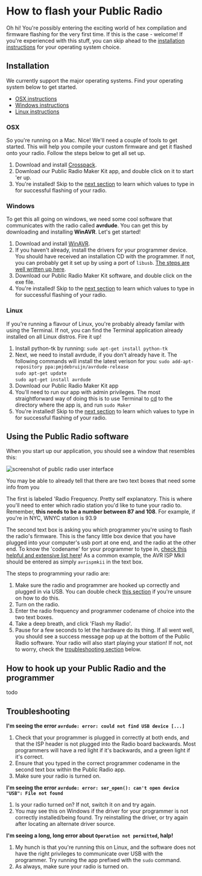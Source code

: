 # How to flash your Public Radio
Oh hi! You're possibly entering the exciting world of hex compilation and firmware flashing for the very first time. If this is the case - welcome! If you're experienced with this stuff, you can skip ahead to the [installation instructions](#installation) for your operating system choice. 


## Installation
We currently support the major operating systems. Find your operating system below to get started.

+ [OSX instructions](#osx)
+ [Windows instructions](#windows)
+ [Linux instructions](#linux)

### OSX

So you're running on a Mac. Nice! We'll need a couple of tools to get started. This will help you compile your custom firmware and get it flashed onto your radio. Follow the steps below to get all set up.

1. Download and install [Crosspack](https://www.obdev.at/products/crosspack/index.html). 
2. Download our Public Radio Maker Kit app, and double click on it to start 'er up.
3. You're installed! Skip to the [next section](#using-the-public-radio-software) to learn which values to type in for successful flashing of your radio.

### Windows

To get this all going on windows, we need some cool software that communicates with the radio called **avrdude**. You can get this by downloading and installing **WinAVR**. Let's get started!

1. Download and install [WinAVR](http://sourceforge.net/projects/winavr/files/WinAVR/20100110/).
2. If you haven't already, install the drivers for your programmer device. You should have received an installation CD with the programmer. If not, you can probably get it set up by using a port of `libusb`. [The steps are well written up here](http://eliaselectronics.com/using-the-avrispmkii-with-avrdude-on-windows/).
3. Download our Public Radio Maker Kit software, and double click on the exe file.
5. You're installed! Skip to the [next section](#using-the-public-radio-software) to learn which values to type in for successful flashing of your radio.

### Linux

If you're running a flavour of Linux, you're probably already familar with using the Terminal. If not, you can find the Terminal application already installed on all Linux distros. Fire it up!

1. Install python-tk by running: `sudo apt-get install python-tk`
2. Next, we need to install avrdude, if you don't already have it. The following commands will install the latest verison for you:
`sudo add-apt-repository ppa:pmjdebruijn/avrdude-release`  
`sudo apt-get update`  
`sudo apt-get install avrdude`  
3. Download our Public Radio Maker Kit app
4. You'll need to run our app with admin privileges. The most straightforward way of doing this is to use Terminal to [cd](http://www.linfo.org/cd.html) to the directory where the app is, and run `sudo Maker`
5. You're installed! Skip to the [next section](#using-the-public-radio-software) to learn which values to type in for successful flashing of your radio.

## Using the Public Radio software

When you start up our application, you should see a window that resembles this:

![screenshot of public radio user interface](https://lh6.googleusercontent.com/quY_yXbx1KKNnlMOQnw8jU_QSvA9a6xbUmHFBSjWwBoBdFtndfQWuV39dVgpuBS1jZrQz2Obc6UKWvY=w1252-h1208)

You may be able to already tell that there are two text boxes that need some info from you

The first is labeled 'Radio Frequency. Pretty self explanatory. This is where you'll need to enter which radio station you'd like to tune your radio to. Remember, **this needs to be a number between 87 and 108**. For example, if you're in NYC, WNYC station is 93.9

The second text box is asking you which programmer you're using to flash the radio's firmware. This is the fancy little box device that you have plugged into your computer's usb port at one end, and the radio at the other end. To know the 'codename' for your programmer to type in, [check this helpful and extensive list here](http://www.nongnu.org/avrdude/user-manual/avrdude_12.html)! As a common example, the AVR ISP MkII should be entered as simply `avrispmkii` in the text box.

The steps to programming your radio are:

1. Make sure the radio and programmer are hooked up correctly and plugged in via USB. You can double check [this section](#how-to-hook-up-your-public-radio-and-the-programmer) if you're unsure on how to do this.
2. Turn on the radio.
3. Enter the radio frequency and programmer codename of choice into the two text boxes.
4. Take a deep breath, and click 'Flash my Radio'.
5. Pause for a few seconds to let the hardware do its thing. If all went well, you should see a success message pop up at the bottom of the Public Radio software. Your radio will also start playing your station! If not, not to worry, check the [troubleshooting section](#troubleshooting) below.

## How to hook up your Public Radio and the programmer 

todo


## Troubleshooting

**I'm seeing the error `avrdude: error: could not find USB device [...]`**
1. Check that your programmer is plugged in correctly at both ends, and that the ISP header is not plugged into the Radio board backwards. Most programmers will have a red light if it's backwards, and a green light if it's correct.
2. Ensure that you typed in the correct programmer codename in the second text box within the Public Radio app.
3. Make sure your radio is turned on.

**I'm seeing the error `avrdude: error: ser_open(): can't open device "USB": File not found`**
1. Is your radio turned on? If not, switch it on and try again.
2. You may see this on Windows if the driver for your programmer is not correctly installed/being found. Try reinstalling the driver, or try again after locating an alternate driver source.

**I'm seeing a long, long error about `Operation not permitted`, halp!**
1. My hunch is that you're running this on Linux, and the software does not have the right privileges to communicate over USB with the programmer. Try running the app prefixed with the `sudo` command.
2. As always, make sure your radio is turned on.
